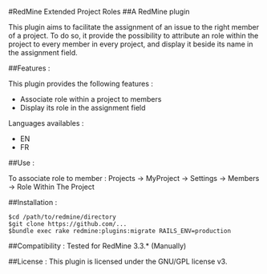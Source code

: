 #RedMine Extended Project Roles
##A RedMine plugin

This plugin aims to facilitate the assignment of an issue to the right member of a project.
To do so, it provide the possibility to attribute an role within the project to every member in every project,
and display it beside its name in the assignment field.


##Features :

This plugin provides the following features :
* Associate role within a project to members
* Display its role in the assignment field

Languages availables :
* EN
* FR

##Use :

To associate role to member :
	Projects -> MyProject -> Settings -> Members -> Role Within The Project

##Installation :

	$cd /path/to/redmine/directory
	$git clone https://github.com/...
	$bundle exec rake redmine:plugins:migrate RAILS_ENV=production

##Compatibility :
Tested for RedMine 3.3.* (Manually)

##License :
This plugin is licensed under the GNU/GPL license v3.




